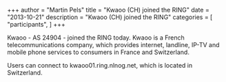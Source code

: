 +++
author = "Martin Pels"
title = "Kwaoo (CH) joined the RING"
date = "2013-10-21"
description = "Kwaoo (CH) joined the RING"
categories = [
    "participants",
]
+++

Kwaoo - AS 24904 - joined the RING today. Kwaoo is a French telecommunications company, which provides internet, landline, IP-TV and mobile phone services to consumers in France and Switzerland.

Users can connect to kwaoo01.ring.nlnog.net, which is located in Switzerland.


